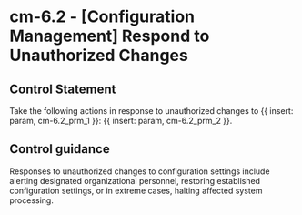 # cm-6.2 - \[Configuration Management\] Respond to Unauthorized Changes

## Control Statement

Take the following actions in response to unauthorized changes to {{ insert: param, cm-6.2_prm_1 }}: {{ insert: param, cm-6.2_prm_2 }}.

## Control guidance

Responses to unauthorized changes to configuration settings include alerting designated organizational personnel, restoring established configuration settings, or in extreme cases, halting affected system processing.
